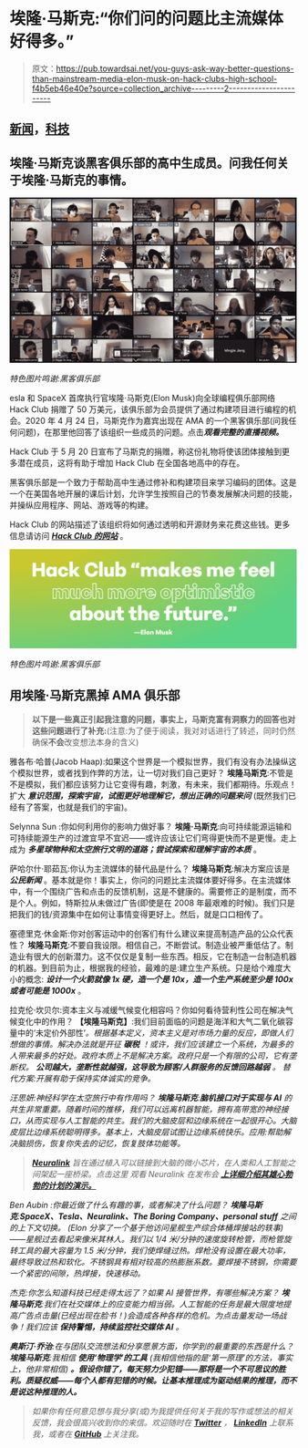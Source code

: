# 埃隆·马斯克:“你们问的问题比主流媒体好得多。”

> 原文：<https://pub.towardsai.net/you-guys-ask-way-better-questions-than-mainstream-media-elon-musk-on-hack-clubs-high-school-f4b5eb46e40e?source=collection_archive---------2----------------------->

## [新闻](https://towardsai.net/p/category/news)，[科技](https://towardsai.net/p/category/technology)

## 埃隆·马斯克谈黑客俱乐部的高中生成员。问我任何关于埃隆·马斯克的事情。

![](img/1ee4c8ebe23ffc8946bbe41af556b870.png)

*特色图片鸣谢:黑客俱乐部*

esla 和 SpaceX 首席执行官埃隆·马斯克(Elon Musk)向全球编程俱乐部网络 Hack Club 捐赠了 50 万美元，该俱乐部为会员提供了通过构建项目进行编程的机会。2020 年 4 月 24 日，马斯克作为嘉宾出现在 AMA 的一个黑客俱乐部(问我任何问题)，在那里他回答了该组织一些成员的问题。点击***观看完整的直播视频。***

Hack Club 于 5 月 20 日宣布了马斯克的捐赠，称这份礼物将使该团体接触到更多潜在成员，这将有助于增加 Hack Club 在全国各地高中的存在。

黑客俱乐部是一个致力于帮助高中生通过修补和构建项目来学习编码的团体。这是一个在美国各地开展的课后计划，允许学生按照自己的节奏发展解决问题的技能，并操纵应用程序、网站、游戏等的构建。

Hack Club 的网站描述了该组织将如何通过透明和开源财务来花费这些钱。更多信息请访问 [***Hack Club 的网站***](https://hackclub.com/elon/) 。

![](img/5ed56400cde89c5d687a8982907755ba.png)

*特色图片鸣谢:黑客俱乐部*

## 用埃隆·马斯克黑掉 AMA 俱乐部

> **以下是一些真正引起我注意的问题，事实上，马斯克富有洞察力的回答也对这些问题进行了补充:**(注意:为了便于阅读，我对对话进行了转述，同时仍然确保**不会**改变想法本身的含义)

雅各布·哈普(Jacob Haap):如果这个世界是一个模拟世界，我们有没有办法操纵这个模拟世界，或者找到作弊的方法，让一切对我们自己更好？
**埃隆马斯克**:不管是不是模拟，我们都应该努力让它变得有趣，刺激，有未来，我们都期待。乐观点！
扩大 ***意识范围，探索宇宙，试图更好地理解它，想出正确的问题来问*** (既然我们已经有了答案，也就是我们的宇宙)。

Selynna Sun :你如何利用你的影响力做好事？
**埃隆·马斯克**:向可持续能源运输和可持续能源生产的过渡宜早不宜迟——或许应该让它们弯得更快而不是更慢。走上成为 ***多星球物种和太空旅行文明的道路；尝试探索和理解宇宙的本质*** 。

萨哈尔什·耶茹瓦:你认为主流媒体的替代品是什么？
**埃隆马斯克**:解决方案应该是 ***公民新闻*** 。基本就是你！事实上，你问的问题比主流媒体要好得多。在主流媒体中，有一个围绕广告和点击的反馈机制，这是不健康的。需要修正的是制度，而不是个人。例如，特斯拉从未做过广告(即使是在 2008 年最艰难的时候)。我们只是把我们的钱/资源集中在如何让事情变得更好上。然后，就是口口相传了。

塞德里克·休金斯:你对创客运动中的创客们有什么建议来提高制造产品的公众代表性？
**埃隆马斯克**:不要自我设限。相信自己，不断尝试。制造业被严重低估了。制造业有很大的创新潜力。这不仅仅是复制一些东西。相反，它在制造一台制造机器的机器。到目前为止，根据我的经验，最难的是:建立生产系统。只是给个难度大小的概念: ***设计一个火箭就像 1x 硬，造一个是 10x，造一个生产系统至少是 100x 或者可能是 1000x*** 。

拉克伦·坎贝尔:资本主义与减缓气候变化相容吗？你如何看待营利性公司在解决气候变化中的作用？
**【埃隆马斯克】**:我们目前面临的问题是海洋和大气二氧化碳容量中的‘未定价外部性’*。根据基本定义，资本主义是对市场力量的反应，即做人们想做的事情。解决办法就是开征 ***碳税*** ！或许，我们应该建立一个系统，为最多的人带来最多的好处。政府本质上不是解决方案。政府只是一个有限的公司，它有垄断权。 ***公司越大，垄断性就越强，这导致为顾客/人群服务的反馈回路越弱*** 。
替代方案:开展有助于保持实体诚实的竞争。*

*汪思妍:神经科学在太空旅行中有作用吗？
**埃隆马斯克**:***脑机接口对于实现与 AI*** 的共生非常重要。随着时间的推移，我们可以远离机器智能，拥有高带宽的神经接口，从而实现与人工智能的共生。我们的大脑皮层和边缘系统在一起很开心。大脑皮层比边缘系统聪明得多。基本上，大脑皮层试图让边缘系统快乐。应用:帮助解决脑损伤，恢复你失去的记忆，恢复肢体功能等。*

> *[**Neuralink**](https://www.neuralink.com/) 旨在通过植入可以链接到大脑的微小芯片，在人类和人工智能之间架起一座桥梁。点击这里 观看 Neuralink 在发布会 [**上详细介绍其雄心勃勃的计划的演示。**](https://www.youtube.com/watch?v=lA77zsJ31nA)*

*Ben Aubin :你最近做了什么有趣的事，或者解决了什么问题？
**埃隆马斯克**:***SpaceX、Tesla、Neuralink、The Boring Company、personal stuff*** 之间的上下文切换。
(Elon 分享了一个基于他访问星舰生产综合体桶焊接站的轶事)——星舰过去看起来像米其林人。我们以 1/4 米/分钟的速度旋转枪管，而枪管旋转工具的最大容量为 1.5 米/分钟，我们使焊缝过热。焊枪没有设置在最大功率，最终导致过热和软化。不锈钢具有相对较高的热膨胀系数。要焊接不锈钢，你需要一个紧密的间隙，热焊接，快速移动。*

*杰克:你怎么知道科技已经走得太远了？如果 AI 接管世界，有哪些解决方案？
**埃隆马斯克**:我们在社交媒体上的应变能力相当弱。人工智能的任务是最大限度地提高广告点击量(已经出现在脸书！)会造成各种各样的危机。为点击量发动一场战争！我们应该 ***保持警惕，持续监控社交媒体 AI*** 。*

***奥斯汀·乔治**:在与团队交流想法和分享愿景方面，你学到的最重要的东西是什么？
**埃隆马斯克**:我相信 ***使用‘物理学’的工具*** (我相信他指的是‘第一原理’的方法，事实上，他非常相信) ***。假设你错了，每天努力少犯错——那将是一个不可思议的胜利。质疑权威——每个人都有犯错的时候。让基本推理成为驱动结果的推理，而不是说这种推理的人。****

> *如果你有任何意见想与我分享(或)为我提供任何关于我的写作或想法的相关反馈，我会很高兴收到你的来信。欢迎随时在 [**Twitter**](http://twitter.com/ThisIsSandeepA) ， [**LinkedIn**](https://www.linkedin.com/in/sandeep-a/) 上联系我，或者在 [**GitHub**](https://github.com/SandeepAswathnarayana) 上关注我。*